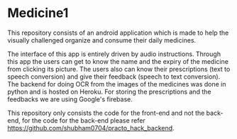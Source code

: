 # Medicine1
This repository consists of an android application which is made to help the visually challenged organize and consume their daily medicines.

The interface of this app is entirely driven by audio instructions. Through this app the users can get to know the name and the expiry of the medicine from clicking its picture. The users also can know their prescriptions (text to speech conversion) and give their 
feedback (speech to text conversion). The backend for doing OCR from the images of the medicines was done in python and is hosted on 
Heroku. For storing the prescriptions and the feedbacks we are using Google's firebase.

This repository only consists the code for the front-end and not the back-end, for the code for the back-end please refer https://github.com/shubham0704/practo_hack_backend.
